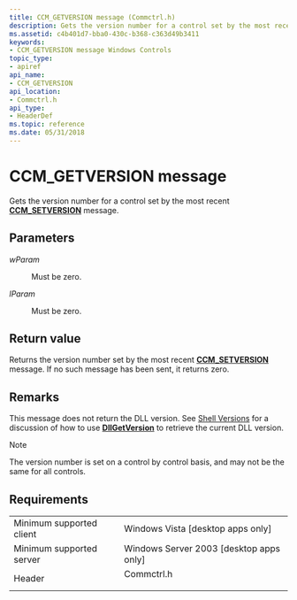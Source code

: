 ```yaml
---
title: CCM_GETVERSION message (Commctrl.h)
description: Gets the version number for a control set by the most recent CCM\_SETVERSION message.
ms.assetid: c4b401d7-bba0-430c-b368-c363d49b3411
keywords:
- CCM_GETVERSION message Windows Controls
topic_type:
- apiref
api_name:
- CCM_GETVERSION
api_location:
- Commctrl.h
api_type:
- HeaderDef
ms.topic: reference
ms.date: 05/31/2018
---
```


# CCM\_GETVERSION message

Gets the version number for a control set by the most recent [**CCM\_SETVERSION**](ccm-setversion.md) message.

## Parameters

<dl> <dt>

*wParam* 
</dt> <dd>Must be zero.</dd> <dt>

*lParam* 
</dt> <dd>Must be zero.</dd> </dl>

## Return value

Returns the version number set by the most recent [**CCM\_SETVERSION**](ccm-setversion.md) message. If no such message has been sent, it returns zero.

## Remarks

This message does not return the DLL version. See [Shell Versions](common-control-versions.md) for a discussion of how to use [**DllGetVersion**](https://docs.microsoft.com/windows/desktop/api/shlwapi/nc-shlwapi-dllgetversionproc) to retrieve the current DLL version.

> [!Note]  
> The version number is set on a control by control basis, and may not be the same for all controls.

 

## Requirements



|                                     |                                                                                       |
|-------------------------------------|---------------------------------------------------------------------------------------|
| Minimum supported client<br/> | Windows Vista \[desktop apps only\]<br/>                                        |
| Minimum supported server<br/> | Windows Server 2003 \[desktop apps only\]<br/>                                  |
| Header<br/>                   | <dl> <dt>Commctrl.h</dt> </dl> |



 

 





